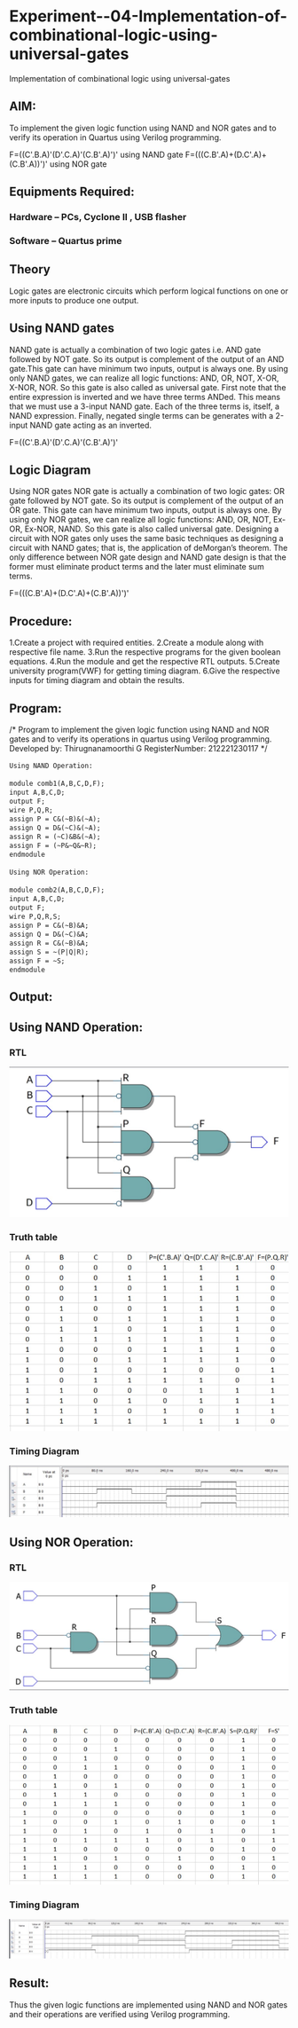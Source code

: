 # Experiment--04-Implementation-of-combinational-logic-using-universal-gates
Implementation of combinational logic using universal-gates
 
## AIM:
To implement the given logic function using NAND and NOR gates and to verify its operation in Quartus using Verilog programming.

F=((C'.B.A)'(D'.C.A)'(C.B'.A)')' using NAND gate
F=(((C.B'.A)+(D.C'.A)+(C.B'.A))')' using NOR gate
## Equipments Required:
### Hardware – PCs, Cyclone II , USB flasher
### Software – Quartus prime


## Theory
Logic gates are electronic circuits which perform logical functions on one or more inputs to produce one output. 

## Using NAND gates
NAND gate is actually a combination of two logic gates i.e. AND gate followed by NOT gate. So its output is complement of the output of an AND gate.This gate can have minimum two inputs, output is always one. By using only NAND gates, we can realize all logic functions: AND, OR, NOT, X-OR, X-NOR, NOR. So this gate is also called as universal gate. First note that the entire expression is inverted and we have three terms ANDed. This means that we must use a 3-input NAND gate. Each of the three terms is, itself, a NAND expression. Finally, negated single terms can be generates with a 2-input NAND gate acting as an inverted.

F=((C'.B.A)'(D'.C.A)'(C.B'.A)')'

## Logic Diagram

Using NOR gates
NOR gate is actually a combination of two logic gates: OR gate followed by NOT gate. So its output is complement of the output of an OR gate. This gate can have minimum two inputs, output is always one. By using only NOR gates, we can realize all logic functions: AND, OR, NOT, Ex-OR, Ex-NOR, NAND. So this gate is also called universal gate. Designing a circuit with NOR gates only uses the same basic techniques as designing a circuit with NAND gates; that is, the application of deMorgan’s theorem. The only difference between NOR gate design and NAND gate design is that the former must eliminate product terms and the later must eliminate sum terms.

F=(((C.B'.A)+(D.C'.A)+(C.B'.A))')'

## Procedure:
1.Create a project with required entities. 2.Create a module along with respective file name. 3.Run the respective programs for the given boolean equations. 4.Run the module and get the respective RTL outputs. 5.Create university program(VWF) for getting timing diagram. 6.Give the respective inputs for timing diagram and obtain the results.
## Program:
/*
Program to implement the given logic function using NAND and NOR gates and to verify its operations in quartus using Verilog programming.
Developed by:  Thirugnanamoorthi G
RegisterNumber: 212221230117
*/
~~~
Using NAND Operation:

module comb1(A,B,C,D,F);
input A,B,C,D;
output F;
wire P,Q,R;
assign P = C&(~B)&(~A);
assign Q = D&(~C)&(~A);
assign R = (~C)&B&(~A);
assign F = (~P&~Q&~R);
endmodule

Using NOR Operation:

module comb2(A,B,C,D,F);
input A,B,C,D;
output F;
wire P,Q,R,S;
assign P = C&(~B)&A;
assign Q = D&(~C)&A;
assign R = C&(~B)&A;
assign S = ~(P|Q|R);
assign F = ~S;
endmodule
~~~

## Output:
## Using NAND Operation:
### RTL
![](https://github.com/Hariharan-061102/Experiment--04-Implementation-of-combinational-logic-using-universal-gates/blob/main/1.jpg)
### Truth table
![](https://github.com/Hariharan-061102/Experiment--04-Implementation-of-combinational-logic-using-universal-gates/blob/main/2.jpg)
### Timing Diagram
![](https://github.com/Hariharan-061102/Experiment--04-Implementation-of-combinational-logic-using-universal-gates/blob/main/3.jpg)
## Using NOR Operation:
### RTL
![](https://github.com/Hariharan-061102/Experiment--04-Implementation-of-combinational-logic-using-universal-gates/blob/main/4.jpg)
### Truth table
![](https://github.com/Hariharan-061102/Experiment--04-Implementation-of-combinational-logic-using-universal-gates/blob/main/5.jpg)
### Timing Diagram
![](https://github.com/Hariharan-061102/Experiment--04-Implementation-of-combinational-logic-using-universal-gates/blob/main/6.jpg)
## Result:
Thus the given logic functions are implemented using NAND and NOR gates and their operations are verified using Verilog programming.
